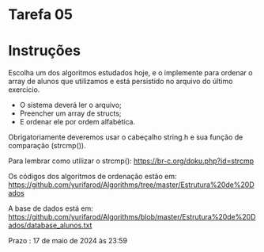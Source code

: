 # Tarefa 05 

# Instruções
Escolha um dos algoritmos estudados hoje, e o implemente para ordenar o array de alunos que utilizamos e está persistido no arquivo do último exercício.

* O sistema deverá ler o arquivo;
* Preencher um array de structs;
* E ordenar ele por ordem alfabética.

Obrigatoriamente deveremos usar o cabeçalho string.h e sua função de comparação (strcmp()).

Para lembrar como utilizar o strcmp(): https://br-c.org/doku.php?id=strcmp


Os códigos dos algoritmos de ordenação estão em: https://github.com/yurifarod/Algorithms/tree/master/Estrutura%20de%20Dados


A base de dados está em: https://github.com/yurifarod/Algorithms/blob/master/Estrutura%20de%20Dados/database_alunos.txt



Prazo :
17 de maio de 2024 às 23:59
